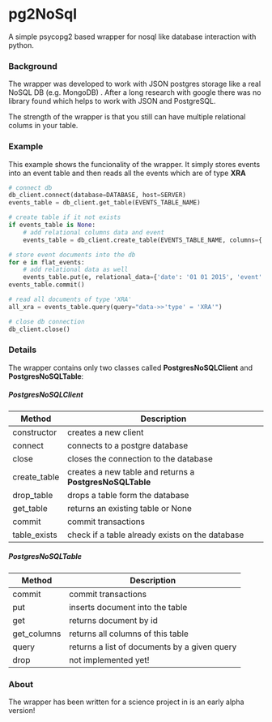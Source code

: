 # pg2NoSql
A simple psycopg2 based wrapper for nosql like database interaction with python.

### Background
The wrapper was developed to work with JSON postgres storage like a real NoSQL DB (e.g. MongoDB) . After a long research with google there was no library found which helps to work with JSON and PostgreSQL.

The strength of the wrapper is that you still can have multiple relational colums in your table.

### Example
This example shows the funcionality of the wrapper. It simply stores events into an event table and then reads all the events which are of type **XRA**
```python
# connect db
db_client.connect(database=DATABASE, host=SERVER)
events_table = db_client.get_table(EVENTS_TABLE_NAME)

# create table if it not exists
if events_table is None:
    # add relational columns data and event
    events_table = db_client.create_table(EVENTS_TABLE_NAME, columns={'date': 'date', 'event': 'integer'})

# store event documents into the db
for e in flat_events:
    # add relational data as well
    events_table.put(e, relational_data={'date': '01 01 2015', 'event': 1337})
events_table.commit()

# read all documents of type 'XRA'
all_xra = events_table.query(query="data->>'type' = 'XRA'")

# close db connection
db_client.close()
```

### Details
The wrapper contains only two classes called **PostgresNoSQLClient** and **PostgresNoSQLTable**:

##### PostgresNoSQLClient
Method | Description
------ | -----------
constructor | creates a new client
connect | connects to a postgre database
close | closes the connection to the database
create_table | creates a new table and returns a **PostgresNoSQLTable**
drop_table | drops a table form the database
get_table | returns an existing table or None
commit | commit transactions
table_exists | check if a table already exists on the database

##### PostgresNoSQLTable
Method | Description
------ | -----------
commit | commit transactions
put | inserts document into the table
get | returns document by id
get_columns | returns all columns of this table
query | returns a list of documents by a given query
drop | not implemented yet!

### About
The wrapper has been written for a science project in is an early alpha version!
